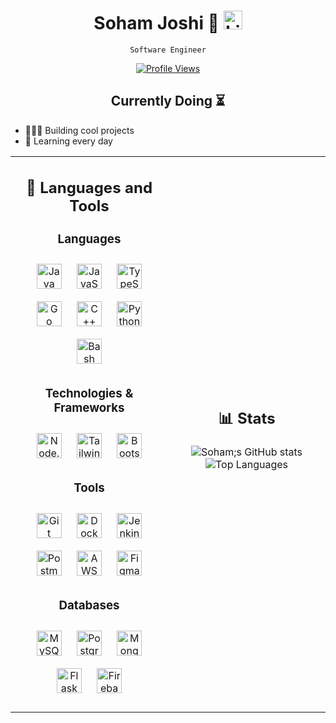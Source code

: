 <h1 align="center">
  Soham Joshi 🌟
  <a href="https://www.linkedin.com/in/soham-joshi-54aa171aa/" target="_blank">
    <img src="https://skillicons.dev/icons?i=linkedin" alt="LinkedIn" width="30" height="30" />
  </a>
</h1>
<p align="center">
  <code>Software Engineer</code>
</p>
<div style="margin: 5px;">
    <p style="margin:0;padding:0;" align="center" dir="auto">
        <a target="_self" style="width:100%; max-width:100%;" rel="noopener norefferer nofollow" href="/">
            <img src="https://komarev.com/ghpvc/?username=kiing-dom&style=flat-square&color=8868bd" alt="Profile Views" style="background-color: transparent;">
        </a>
    </p>
</div>

<h2 align="center">Currently Doing ⏳</h2>

- 👷🏾‍♂️ Building cool projects
- 🌱 Learning every day


<table>
<tr>
<td width="50%">
<h2 align="center">🧰 Languages and Tools</h2>
<h3 align="center">Languages</h3>
<p align="center">
  <img src="https://skillicons.dev/icons?i=java" alt="Java" width="40" height="40" style="margin:10px;" />
  <img src="https://skillicons.dev/icons?i=js" alt="JavaScript" width="40" height="40" style="margin:10px;" />
  <img src="https://skillicons.dev/icons?i=ts" alt="TypeScript" width="40" height="40" style="margin:10px;" />
  <img src="https://skillicons.dev/icons?i=go" alt="Go" width="40" height="40" style="margin:10px;" />
  <img src="https://skillicons.dev/icons?i=cpp" alt="C++" width="40" height="40" style="margin:10px;" />
  <img src="https://skillicons.dev/icons?i=py" alt="Python" width="40" height="40" style="margin:10px;" />
  <img src="https://skillicons.dev/icons?i=bash" alt="Bash" width="40" height="40" style="margin:10px;" />
</p>
<h3 align="center">Technologies & Frameworks</h3>
<p align="center">
  <img src="https://skillicons.dev/icons?i=nodejs" alt="Node.js" width="40" height="40" style="margin:10px;" />
  <img src="https://skillicons.dev/icons?i=tailwind" alt="Tailwind" width="40" height="40" style="margin:10px;" />
  <img src="https://skillicons.dev/icons?i=bootstrap" alt="Bootstrap" width="40" height="40" style="margin:10px;" />
</p>
<h3 align="center">Tools</h3>
<p align="center">
  <img src="https://skillicons.dev/icons?i=git" alt="Git" width="40" height="40" style="margin:10px;" />
  <img src="https://skillicons.dev/icons?i=docker" alt="Docker" width="40" height="40" style="margin:10px;" />
  <img src="https://skillicons.dev/icons?i=jenkins" alt="Jenkins" width="40" height="40" style="margin:10px;" />
  <img src="https://skillicons.dev/icons?i=postman" alt="Postman" width="40" height="40" style="margin:10px;" />
  <img src="https://skillicons.dev/icons?i=aws" alt="AWS" width="40" height="40" style="margin:10px;" />
  <img src="https://skillicons.dev/icons?i=figma" alt="Figma" width="40" height="40" style="margin:10px;" />
</p>
<h3 align="center">Databases</h3>
<p align="center">
  <img src="https://skillicons.dev/icons?i=mysql" alt="MySQL" width="40" height="40" style="margin:10px;" />
  <img src="https://skillicons.dev/icons?i=postgres" alt="PostgreSQL" width="40" height="40" style="margin:10px;" />
  <img src="https://skillicons.dev/icons?i=mongodb" alt="MongoDB" width="40" height="40" style="margin:10px;" />
  <img src="https://skillicons.dev/icons?i=flask" alt="Flask" width="40" height="40" style="margin:10px;" />
  <img src="https://skillicons.dev/icons?i=firebase" alt="Firebase" width="40" height="40" style="margin:10px;" />
</p>
</td>
<td width="50%">
<h2 align="center">📊 Stats</h2>
<p align="center">
  <img src="https://github-readme-stats.vercel.app/api?username=manintheham&theme=midnight-purple&show_icons=true" alt="Soham;s GitHub stats" />
  <img src="https://github-readme-stats.vercel.app/api/top-langs/?username=manintheham&theme=midnight-purple&exclude_repo=CS4287,punch-prediction-model" alt="Top Languages" />

</p>
</td>
</tr>
</table>
